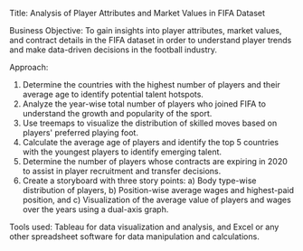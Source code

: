 Title: Analysis of Player Attributes and Market Values in FIFA Dataset

Business Objective: To gain insights into player attributes, market values, and contract details in the FIFA dataset in order to understand player trends and make data-driven decisions in the football industry.

Approach:
1. Determine the countries with the highest number of players and their average age to identify potential talent hotspots.
2. Analyze the year-wise total number of players who joined FIFA to understand the growth and popularity of the sport.
3. Use treemaps to visualize the distribution of skilled moves based on players' preferred playing foot.
4. Calculate the average age of players and identify the top 5 countries with the youngest players to identify emerging talent.
5. Determine the number of players whose contracts are expiring in 2020 to assist in player recruitment and transfer decisions.
6. Create a storyboard with three story points: a) Body type-wise distribution of players, b) Position-wise average wages and highest-paid position, and c) Visualization of the average value of players and wages over the years using a dual-axis graph.

Tools used: Tableau for data visualization and analysis, and Excel or any other spreadsheet software for data manipulation and calculations.
